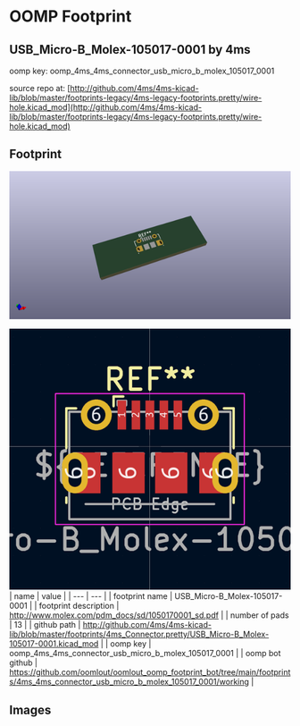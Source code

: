 # OOMP Footprint  
## USB_Micro-B_Molex-105017-0001  by 4ms  
  
oomp key: oomp_4ms_4ms_connector_usb_micro_b_molex_105017_0001  
  
source repo at: [http://github.com/4ms/4ms-kicad-lib/blob/master/footprints-legacy/4ms-legacy-footprints.pretty/wire-hole.kicad_mod](http://github.com/4ms/4ms-kicad-lib/blob/master/footprints-legacy/4ms-legacy-footprints.pretty/wire-hole.kicad_mod)  
## Footprint  
  
[![working_kicad_pcb_3d.png](working_kicad_pcb_3d_600.png)](working_kicad_pcb_3d.png)  
  
[![working.png](working_600.png)](working.png)  
| name | value | 
| --- | --- | 
| footprint name | USB_Micro-B_Molex-105017-0001 | 
| footprint description | http://www.molex.com/pdm_docs/sd/1050170001_sd.pdf | 
| number of pads | 13 | 
| github path | http://github.com/4ms/4ms-kicad-lib/blob/master/footprints/4ms_Connector.pretty/USB_Micro-B_Molex-105017-0001.kicad_mod | 
| oomp key | oomp_4ms_4ms_connector_usb_micro_b_molex_105017_0001 | 
| oomp bot github | https://github.com/oomlout/oomlout_oomp_footprint_bot/tree/main/footprints/4ms_4ms_connector_usb_micro_b_molex_105017_0001/working | 
## Images  
